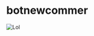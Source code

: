 # botnewcommer
![Lol](https://raw.githubusercontent.com/username/projectname/branch/path/to/img.png)
